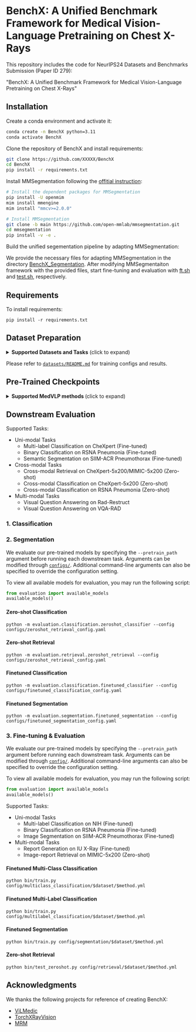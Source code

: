 # BenchX: A Unified Benchmark Framework for Medical Vision-Language Pretraining on Chest X-Rays

This repository includes the code for NeurIPS24 Datasets and Benchmarks Submission (Paper ID 279): 

"BenchX: A Unified Benchmark Framework for Medical Vision-Language Pretraining on Chest X-Rays"

## Installation
Create a conda environment and activate it:
```bash
conda create -n BenchX python=3.11
conda activate BenchX
```

Clone the repository of BenchX and install requirements:
```bash
git clone https://github.com/XXXXX/BenchX
cd BenchX
pip install -r requirements.txt
```

Install MMSegmentation following the [offitial instruction](https://mmsegmentation.readthedocs.io/en/latest/get_started.html):
```bash
# Install the dependent packages for MMSegmentation
pip install -U openmim
mim install mmengine
mim install "mmcv>=2.0.0"

# Install MMSegmentation
git clone -b main https://github.com/open-mmlab/mmsegmentation.git
cd mmsegmentation
pip install -v -e .
```

Build the unified segementation pipeline by adapting MMSegmentation:

We provide the necessary files for adapting MMSegmentation in the directory [BenchX_Segmentation](BenchX_Segmentation). After modifying MMSegmentaiton framework with the provided files, start fine-tuning and evaluation with [ft.sh](Siim_Segmentation/ft.sh) and [test.sh](Siim_Segmentation/test.sh), respectively.

## Requirements

To install requirements:

```setup
pip install -r requirements.txt
```

## Dataset Preparation

<details close>
<summary><b>Supported Datasets and Tasks</b> (click to expand)</summary>

* [COVIDx CXR-4](https://www.kaggle.com/datasets/andyczhao/covidx-cxr2) (Binary Classification)
* [NIH Chest X-rays](https://huggingface.co/datasets/alkzar90/NIH-Chest-X-ray-dataset) (Multi-Label Classification)
* [Object-CXR](https://www.kaggle.com/datasets/raddar/foreign-objects-in-chest-xrays) (Binary Classification, Segmentation)
* [RSNA Pneumonia](https://www.kaggle.com/competitions/rsna-pneumonia-detection-challenge) (Binary Classification, Segmentation)
* [SIIM-ACR Pneumothorax Segmentation](https://www.kaggle.com/datasets/vbookshelf/pneumothorax-chest-xray-images-and-masks) (Binary Classification, Segmentation)
* [TBX11K](https://www.kaggle.com/datasets/vbookshelf/tbx11k-simplified) (Segmentation)
* [VinDr-CXR](https://physionet.org/content/vindr-cxr/1.0.0/) (Multi-Label Classification, Segmentation)
* [IU X-ray](https://drive.google.com/file/d/1c0BXEuDy8Cmm2jfN0YYGkQxFZd2ZIoLg) (Report Generation)

</details>

Please refer to [`datasets/README.md`](datasets/README.md) for training configs and results.

## Pre-Trained Checkpoints

<details close>
<summary><b>Supported MedVLP methods </b> (click to expand)</summary>

* [COVIDx CXR-4](https://www.kaggle.com/datasets/andyczhao/covidx-cxr2) (Binary Classification)
* [NIH Chest X-rays](https://huggingface.co/datasets/alkzar90/NIH-Chest-X-ray-dataset) (Multi-Label Classification)
* [Object-CXR](https://www.kaggle.com/datasets/raddar/foreign-objects-in-chest-xrays) (Binary Classification, Segmentation)
* [RSNA Pneumonia](https://www.kaggle.com/competitions/rsna-pneumonia-detection-challenge) (Binary Classification, Segmentation)
* [SIIM-ACR Pneumothorax Segmentation](https://www.kaggle.com/datasets/vbookshelf/pneumothorax-chest-xray-images-and-masks) (Binary Classification, Segmentation)
* [TBX11K](https://www.kaggle.com/datasets/vbookshelf/tbx11k-simplified) (Segmentation)
* [VinDr-CXR](https://physionet.org/content/vindr-cxr/1.0.0/) (Multi-Label Classification, Segmentation)
* [IU X-ray](https://drive.google.com/file/d/1c0BXEuDy8Cmm2jfN0YYGkQxFZd2ZIoLg) (Report Generation)

</details>

## Downstream Evaluation

Supported Tasks:
* Uni-modal Tasks
    * Multi-label Classification on CheXpert (Fine-tuned)
    * Binary Classification on RSNA Pneumonia (Fine-tuned)
    * Semantic Segmentation on SIIM-ACR Pneumothorax (Fine-tuned)
* Cross-modal Tasks
    * Cross-modal Retrieval on CheXpert-5x200/MIMIC-5x200 (Zero-shot)
    * Cross-modal Classification on CheXpert-5x200 (Zero-shot)
    * Cross-modal Classification on RSNA Pneumonia (Zero-shot)
* Multi-modal Tasks
    * Visual Question Answering on Rad-Restruct
    * Visual Question Answering on VQA-RAD

### 1. Classification

### 2. Segmentation

We evaluate our pre-trained models by specifying the `--pretrain_path` argument before running each downstream task. Arguments can be modified through [`configs/`](configs/). Additional command-line arguments can also be specified to override the configuration setting.

To view all available models for evaluation, you may run the following script:
```python
from evaluation import available_models
available_models()
```

#### Zero-shot Classification
```
python -m evaluation.classification.zeroshot_classifier --config configs/zeroshot_retrieval_config.yaml
```
#### Zero-shot Retrieval
```
python -m evaluation.retrieval.zeroshot_retrieval --config configs/zeroshot_retrieval_config.yaml
```
#### Finetuned Classification
```
python -m evaluation.classification.finetuned_classifier --config configs/finetuned_classification_config.yaml
```
#### Finetuned Segmentation
```
python -m evaluation.segmentation.finetuned_segmentation --config configs/finetuned_segmentation_config.yaml
```

### 3. Fine-tuning & Evaluation

We evaluate our pre-trained models by specifying the `--pretrain_path` argument before running each downstream task. Arguments can be modified through [`config/`](config/). Additional command-line arguments can also be specified to override the configuration setting.

To view all available models for evaluation, you may run the following script:
```python
from evaluation import available_models
available_models()
```

Supported Tasks:
* Uni-modal Tasks
    * Multi-label Classification on NIH (Fine-tuned)
    * Binary Classification on RSNA Pneumonia (Fine-tuned)
    * Image Segmentation on SIIM-ACR Pneumothorax (Fine-tuned)
* Multi-modal Tasks
    * Report Generation on IU X-Ray (Fine-tuned)
    * Image-report Retrieval on MIMIC-5x200 (Zero-shot)

#### Finetuned Multi-Class Classification
```
python bin/train.py config/multiclass_classification/$dataset/$method.yml
```
#### Finetuned Multi-Label Classification
```
python bin/train.py config/multilabel_classification/$dataset/$method.yml
```
#### Finetuned Segmentation
```
python bin/train.py config/segmentation/$dataset/$method.yml
```
#### Zero-shot Retrieval
```
python bin/test_zeroshot.py config/retrieval/$dataset/$method.yml
```

## Acknowledgments

We thanks the following projects for reference of creating BenchX:

- [ViLMedic](https://github.com/jbdel/vilmedic)
- [TorchXRayVision](https://github.com/mlmed/torchxrayvision)
- [MRM](https://github.com/RL4M/MRM-pytorch/tree/main)
